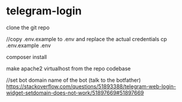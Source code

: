 # telegram-login

clone the git repo

//copy .env.example to .env and replace the actual credentials
cp .env.example .env

composer install

make apache2 virtualhost from the repo codebase

//set bot domain name of the bot (talk to the botfather)
https://stackoverflow.com/questions/51893388/telegram-web-login-widget-setdomain-does-not-work/51897669#51897669
